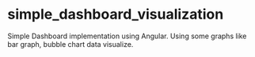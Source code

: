 # simple_dashboard_visualization
Simple Dashboard implementation using Angular. Using some graphs like bar graph, bubble chart data visualize.
